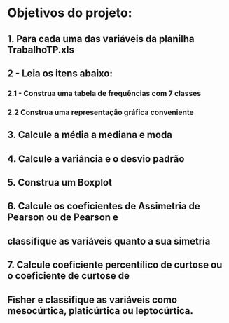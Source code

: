 # Objetivos do projeto:

## 1. Para cada uma das variáveis da planilha TrabalhoTP.xls
 
## 2 - Leia os itens abaixo:

   ### 2.1 - Construa uma tabela de frequências com 7 classes
   ### 2.2 Construa uma representação gráfica conveniente
   
## 3. Calcule a média a mediana e moda
 
## 4. Calcule a variância e o desvio padrão

## 5. Construa um Boxplot

## 6. Calcule os coeficientes de Assimetria de Pearson ou de Pearson e
## classifique as variáveis quanto a sua simetria

## 7. Calcule coeficiente percentílico de curtose ou o coeficiente de curtose de
## Fisher e classifique as variáveis como mesocúrtica, platicúrtica ou leptocúrtica.

